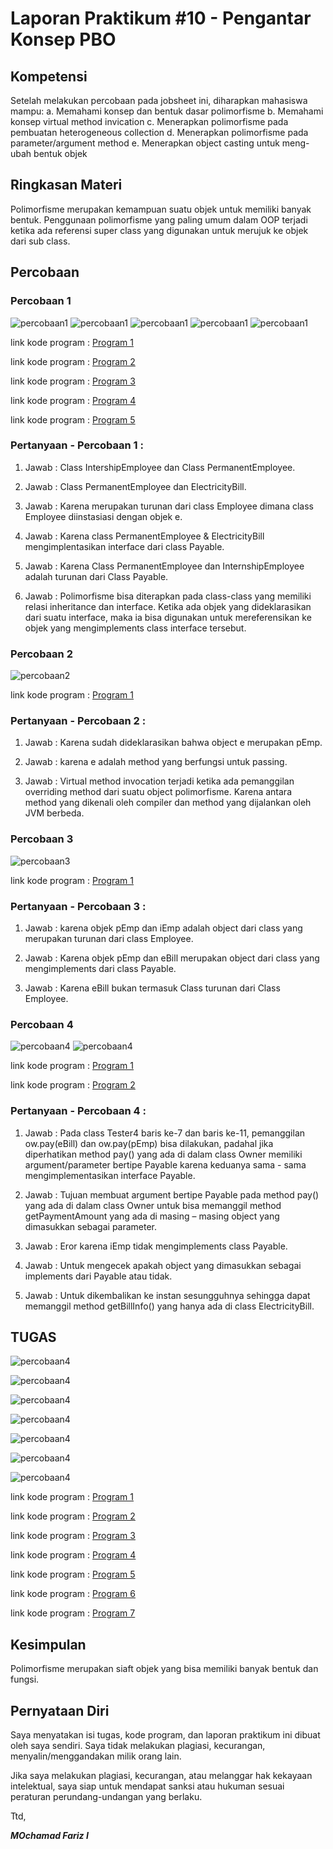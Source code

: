 # Laporan Praktikum #10 - Pengantar Konsep PBO

## Kompetensi

Setelah melakukan percobaan pada jobsheet ini, diharapkan mahasiswa
mampu:
a. Memahami konsep dan bentuk dasar polimorfisme
b. Memahami konsep virtual method invication
c. Menerapkan polimorfisme pada pembuatan heterogeneous collection
d. Menerapkan polimorfisme pada parameter/argument method
e. Menerapkan object casting untuk meng-ubah bentuk objek

## Ringkasan Materi
    
Polimorfisme merupakan kemampuan suatu objek untuk memiliki banyak bentuk. Penggunaan polimorfisme yang paling umum dalam OOP terjadi ketika ada referensi super class yang digunakan untuk merujuk ke objek dari sub class. 

## Percobaan

### Percobaan 1
![percobaan1](img/P1_Employee.PNG)
![percobaan1](img/P1_Intershipemployee.PNG)
![percobaan1](img/P1_Payable.PNG)
![percobaan1](img/P1_PermanentEMployee.PNG)
![percobaan1](img/Tester1.PNG)

link kode program : [Program 1](../../Src/10_Polimorfisme/P1_Employee.java)

link kode program : [Program 2](../../Src/10_Polimorfisme/P1_IntershipEmployee.java)

link kode program : [Program 3](../../Src/10_Polimorfisme/P1_Payable.java)

link kode program : [Program 4](../../Src/10_Polimorfisme/P1_PermanentEmployee.java)

link kode program : [Program 5](../../Src/10_Polimorfisme/Tester1.java)



### Pertanyaan - Percobaan 1 : 
1.
   Jawab : Class IntershipEmployee dan Class PermanentEmployee.

2. 
   Jawab : Class PermanentEmployee dan ElectricityBill.

3. 
   Jawab : Karena merupakan turunan dari class Employee dimana class Employee diinstasiasi dengan objek e.

4. 
   Jawab : Karena class PermanentEmployee & ElectricityBill mengimplentasikan interface dari class Payable.
5. 
   Jawab : Karena Class PermanentEmployee dan InternshipEmployee adalah turunan dari Class Payable.

6. 
   Jawab : Polimorfisme bisa diterapkan pada class-class yang memiliki relasi inheritance dan interface. Ketika ada objek yang dideklarasikan dari suatu interface, maka ia bisa digunakan untuk mereferensikan ke objek yang mengimplements class interface tersebut.

### Percobaan 2
![percobaan2](img/Tester2.PNG)

link kode program : [Program 1](../../Src/10_Polimorfisme/Tester2.java)
### Pertanyaan - Percobaan 2 : 
1.
   Jawab : Karena sudah dideklarasikan bahwa object e merupakan pEmp.

1. 
   Jawab : karena e adalah method yang berfungsi untuk passing.

2. 
   Jawab : Virtual method invocation terjadi ketika ada pemanggilan overriding method dari suatu object polimorfisme. Karena antara method yang dikenali oleh compiler dan method yang dijalankan oleh JVM berbeda.

### Percobaan 3
![percobaan3](img/Tester3.PNG)

link kode program : [Program 1](../../Src/10_Polimorfisme/Tester3.java)

### Pertanyaan - Percobaan 3 : 
1. 
   Jawab : karena objek pEmp dan iEmp adalah object dari class yang merupakan turunan dari class Employee.

2. 
   Jawab : Karena objek pEmp dan eBill merupakan object dari class yang mengimplements dari class Payable.

3. 
   Jawab : Karena eBill bukan termasuk Class turunan dari Class Employee.

### Percobaan 4
![percobaan4](img/P4_Owner.PNG)
![percobaan4](img/Tester4.PNG)


link kode program : [Program 1](../../Src/10_Polimorfisme/P4_Owner.java)

link kode program : [Program 2](../../Src/10_Polimorfisme/Tester4.java)

### Pertanyaan - Percobaan 4 : 
1. 
   Jawab : Pada class Tester4 baris ke-7 dan baris ke-11, pemanggilan ow.pay(eBill) dan ow.pay(pEmp) bisa dilakukan, padahal jika diperhatikan method pay() yang ada di dalam class Owner memiliki argument/parameter bertipe Payable karena keduanya sama - sama mengimplementasikan interface Payable.

2. 
   Jawab : Tujuan membuat argument bertipe Payable pada method pay() yang ada di dalam class Owner untuk bisa memanggil           method getPaymentAmount yang ada di masing – masing object yang dimasukkan sebagai parameter.

3. 
   Jawab : Eror karena iEmp tidak mengimplements class Payable.

4. 
   Jawab : Untuk mengecek apakah object yang dimasukkan sebagai implements dari Payable atau tidak.

5. 
   Jawab : Untuk dikembalikan ke instan sesungguhnya sehingga dapat memanggil method getBillInfo() yang hanya ada di              class ElectricityBill.

## TUGAS
![percobaan4](img/T_Barrier.PNG)

![percobaan4](img/T_Destroyable.PNG)

![percobaan4](img/T_JumpingZombie.PNG)

![percobaan4](img/T_Plant.PNG)

![percobaan4](img/T_Walkingzombie.PNG)

![percobaan4](img/T_Zombie.PNG)

![percobaan4](img/T_main.PNG)

link kode program : [Program 1](../../Src/10_Polimorfisme/T_Barrier.java)

link kode program : [Program 2](../../Src/10_Polimorfisme/T_Destroyable.java)

link kode program : [Program 3](../../Src/10_Polimorfisme/T_Jumpingzombie.java)

link kode program : [Program 4](../../Src/10_Polimorfisme/T_Plant.java)

link kode program : [Program 5](../../Src/10_Polimorfisme/T_Walkingzombie.java)

link kode program : [Program 6](../../Src/10_Polimorfisme/T_Zombie.java)

link kode program : [Program 7](../../Src/10_Polimorfisme/T_main.java)

## Kesimpulan
Polimorfisme merupakan siaft objek yang bisa memiliki banyak bentuk dan fungsi. 

## Pernyataan Diri

Saya menyatakan isi tugas, kode program, dan laporan praktikum ini dibuat oleh saya sendiri. Saya tidak melakukan plagiasi, kecurangan, menyalin/menggandakan milik orang lain.

Jika saya melakukan plagiasi, kecurangan, atau melanggar hak kekayaan intelektual, saya siap untuk mendapat sanksi atau hukuman sesuai peraturan perundang-undangan yang berlaku.

Ttd,

***MOchamad Fariz I***